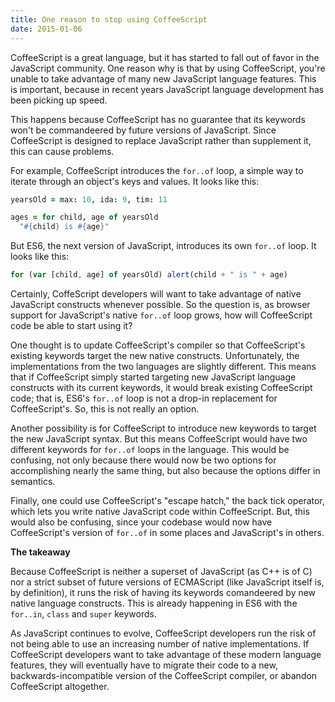 ```yaml
---
title: One reason to stop using CoffeeScript
date: 2015-01-06
---
```


CoffeeScript is a great language, but it has started to fall out of favor in the JavaScript community. One reason why is that by using CoffeeScript, you're unable to take advantage of many new JavaScript language features. This is important, because in recent years JavaScript language development has been picking up speed.

This happens because CoffeeScript has no guarantee that its keywords won't be commandeered by future versions of JavaScript. Since CoffeeScript is designed to replace JavaScript rather than supplement it, this can cause problems.

For example, CoffeeScript introduces the `for..of` loop, a simple way to iterate through an object's keys and values. It looks like this:

```coffeescript
yearsOld = max: 10, ida: 9, tim: 11

ages = for child, age of yearsOld
  "#{child} is #{age}"
```

But ES6, the next version of JavaScript, introduces its own `for..of` loop. It looks like this:

```javascript
for (var [child, age] of yearsOld) alert(child + " is " + age)
```

Certainly, CoffeScript developers will want to take advantage of native JavaScript constructs whenever possible. So the question is, as browser support for JavaScript's native `for..of` loop grows, how will CoffeeScript code be able to start using it?

One thought is to update CoffeeScript's compiler so that CoffeeScript's existing keywords target the new native constructs. Unfortunately, the implementations from the two languages are slightly different. This means that if CoffeeScript simply started targeting new JavaScript language constructs with its current keywords, it would break existing CoffeeScript code; that is, ES6's `for..of` loop is not a drop-in replacement for CoffeeScript's. So, this is not really an option.

Another possibility is for CoffeeScript to introduce new keywords to target the new JavaScript syntax. But this means CoffeeScript would have two different keywords for `for..of` loops in the language. This would be confusing, not only because there would now be two options for accomplishing nearly the same thing, but also because the options differ in semantics.

Finally, one could use CoffeeScript's "escape hatch," the back tick operator, which lets you write native JavaScript code within CoffeeScript. But, this would also be confusing, since your codebase would now have CoffeeScript's version of `for..of` in some places and JavaScript's in others.

**The takeaway**

Because CoffeeScript is neither a superset of JavaScript (as C++ is of C) nor a strict subset of future versions of ECMAScript (like JavaScript itself is, by definition), it runs the risk of having its keywords comandeered by new native language constructs. This is already happening in ES6 with the `for..in`, `class` and `super` keywords.

As JavaScript continues to evolve, CoffeeScript developers run the risk of not being able to use an increasing number of native implementations. If CoffeeScript developers want to take advantage of these modern language features, they will eventually have to migrate their code to a new, backwards-incompatible version of the CoffeeScript compiler, or abandon CoffeeScript altogether.
